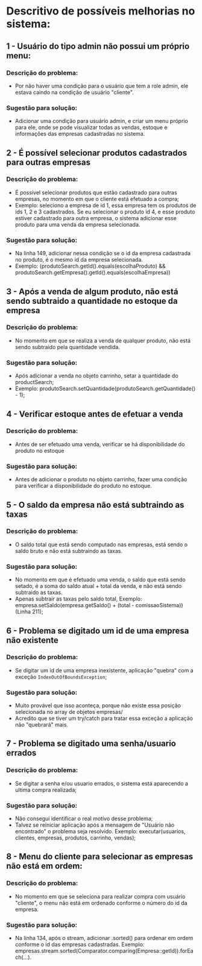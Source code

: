 # Descritivo de possíveis melhorias no sistema:

## 1 - Usuário do tipo admin não possui um próprio menu:
### Descrição do problema:
- Por não haver uma condição para o usuário que tem a role admin, ele estava caindo na condição de usuário "cliente".
### Sugestão para solução:
- Adicionar uma condição para usuário admin, e criar um menu próprio para ele, onde se pode visualizar todas as vendas, estoque e informações das empresas cadastradas no sistema.

## 2 - É possível selecionar produtos cadastrados para outras empresas
### Descrição do problema:
- É possível selecionar produtos que estão cadastrado para outras empresas, no momento em que o cliente está efetuado a compra;
- Exemplo: seleciono a empresa de id 1, essa empresa tem os produtos de ids 1, 2 e 3 cadastrados. Se eu selecionar o produto id 4, e esse produto estiver cadastrado para outra empresa, o sistema adicionar esse produto para uma venda da empresa selecionada.
### Sugestão para solução:
- Na linha 149, adicionar nessa condição se o id da empresa cadastrada no produto, é o mesmo id da empresa selecionada.
- Exemplo: (produtoSearch.getId().equals(escolhaProduto) && produtoSearch.getEmpresa().getId().equals(escolhaEmpresa))

## 3 - Após a venda de algum produto, não está sendo subtraido a quantidade no estoque da empresa
### Descrição do problema:
- No momento em que se realiza a venda de qualquer produto, não está sendo subtraido pela quantidade vendida.
### Sugestão para solução:
- Após adicionar a venda no objeto carrinho, setar a quantidade do productSearch;
- Exemplo: produtoSearch.setQuantidade(produtoSearch.getQuantidade() - 1);

## 4 - Verificar estoque antes de efetuar a venda
### Descrição do problema:
- Antes de ser efetuado uma venda, verificar se há disponibilidade do produto no estoque
### Sugestão para solução:
- Antes de adicionar o produto no objeto carrinho, fazer uma condição para verificar a disponibilidade do produto no estoque.

## 5 - O saldo da empresa não está subtraindo as taxas
### Descrição do problema:
- O saldo total que está sendo computado nas empresas, está sendo o saldo bruto e não está subtraindo as taxas.
### Sugestão para solução:
- No momento em que é efetuado uma venda, o saldo que está sendo setado, é a soma do saldo atual + total da venda, e não está sendo subtraido as taxas.
- Apenas subtrair as taxas pelo saldo total, Exemplo: empresa.setSaldo(empresa.getSaldo() + (total - comissaoSistema))(Linha 211);

## 6 - Problema se digitado um id de uma empresa não existente
### Descrição do problema:
- Se digitar um id de uma empresa inexistente, aplicação "quebra" com a exceção `IndexOutOfBoundsException`;
### Sugestão para solução:
- Muito provável que isso aconteça, porque não existe essa posição selecionada no array de objetos empresas/
- Acredito que se tiver um try/catch para tratar essa exceção a aplicação não "quebrará" mais.

## 7 - Problema se digitado uma senha/usuario errados
### Descrição do problema:
- Se digitar a senha e/ou usuario errados, o sistema está aparecendo a ultima compra realizada;
### Sugestão para solução:
- Não consegui identificar o real motivo desse problema;
- Talvez se reiniciar aplicação após a mensagem de "Usuário não encontrado" o problema seja resolvido. Exemplo: executar(usuarios, clientes, empresas, produtos, carrinho, vendas);

## 8 - Menu do cliente para selecionar as empresas não está em ordem:
### Descrição do problema:
- No momento em que se seleciona para realizar compra com usuário "cliente", o menu não está em ordenado conforme o número do id da empresa.
### Sugestão para solução:
- Na linha 134, após o stream, adicionar .sorted() para ordenar em ordem conforme o id das empresas cadastradas. Exemplo: empresas.stream.sorted(Comparator.comparing(Empresa::getId)).forEach(...).